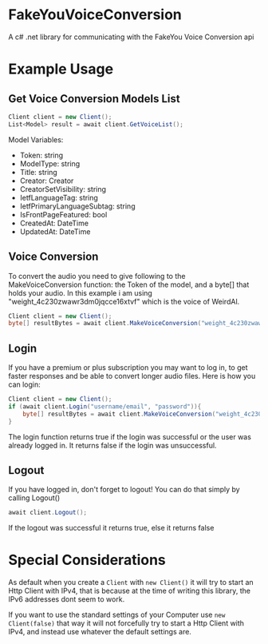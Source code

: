# FakeYouVoiceConversion
A c# .net library for communicating with the FakeYou Voice Conversion api

# Example Usage
## Get Voice Conversion Models List
````c#
Client client = new Client();
List<Model> result = await client.GetVoiceList();
````
Model Variables:
- Token: string
- ModelType: string
- Title: string
- Creator: Creator
- CreatorSetVisibility: string
- IetfLanguageTag: string
- IetfPrimaryLanguageSubtag: string
- IsFrontPageFeatured: bool
- CreatedAt: DateTime
- UpdatedAt: DateTime

## Voice Conversion
To convert the audio you need to give following to the MakeVoiceConversion function: the Token of the model, and a byte[] that holds your audio.
In this example i am using "weight_4c230zwawr3dm0jqcce16xtvf" which is the voice of WeirdAl.
````c#
Client client = new Client();
byte[] resultBytes = await client.MakeVoiceConversion("weight_4c230zwawr3dm0jqcce16xtvf", fileBytes);
````

## Login
If you have a premium or plus subscription you may want to log in, to get faster responses and be able to convert longer audio files.
Here is how you can login:
````c#
Client client = new Client();
if (await client.Login("username/email", "password")){
    byte[] resultBytes = await client.MakeVoiceConversion("weight_4c230zwawr3dm0jqcce16xtvf", fileBytes);
}
````
The login function returns true if the login was successful or the user was already logged in.
It returns false if the login was unsuccessful.

## Logout
If you have logged in, don't forget to logout!
You can do that simply by calling Logout()
````c#
await client.Logout();
````
If the logout was successful it returns true, else it returns false


# Special Considerations
As default when you create a ````Client```` with ````new Client()```` it will try to start an Http Client with IPv4, that is because at the time of writing this library, the IPv6 addresses dont seem to work.

If you want to use the standard settings of your Computer use ````new Client(false)```` that way it will not forcefully try to start a Http Client with IPv4, and instead use whatever the default settings are.